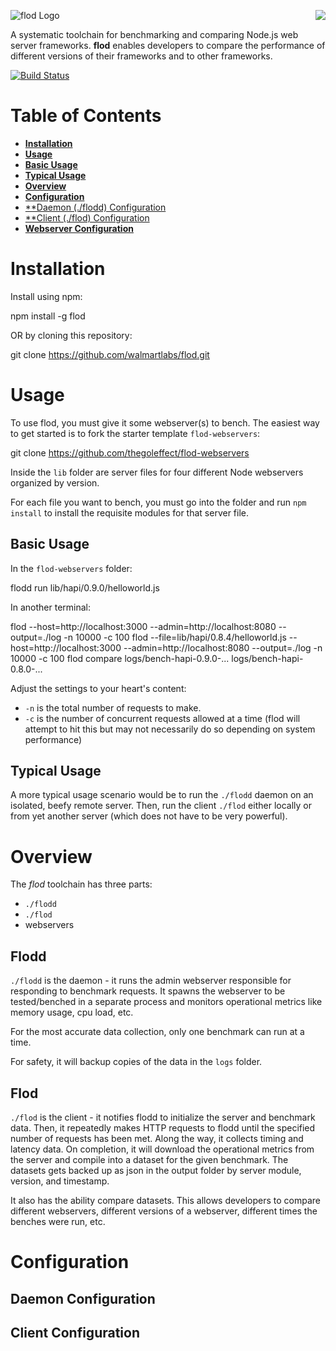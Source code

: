<a href="/walmartlabs/blammo"><img src="https://raw.github.com/walmartlabs/blammo/master/images/from.png" align="right" /></a>
![flod Logo](https://raw.github.com/walmartlabs/log/master/images/flod.png)

A systematic toolchain for benchmarking and comparing Node.js web server frameworks. **flod** enables developers to compare the performance of different versions of their frameworks and to other frameworks.

[![Build Status](https://secure.travis-ci.org/walmartlabs/flod.png)](http://travis-ci.org/walmartlabs/flod)

# Table of Contents

- [**Installation**](#installation)
- [**Usage**](#usage)
- [**Basic Usage**](#basic-usage)
- [**Typical Usage**](#typical-usage)
- [**Overview**](#overview)
- [**Configuration**](#configuration)
- [**Daemon (./flodd) Configuration](#daemon-configuration)
- [**Client (./flod) Configuration](#client-configuration)
- [**Webserver Configuration**](#webserver-configuration)

# Installation

Install using npm:

npm install -g flod

OR by cloning this repository:

git clone https://github.com/walmartlabs/flod.git



# Usage

To use flod, you must give it some webserver(s) to bench.  The easiest way to get started is to fork the starter template `flod-webservers`:

git clone https://github.com/thegoleffect/flod-webservers

Inside the `lib` folder are server files for four different Node webservers organized by version.

For each file you want to bench, you must go into the folder and run `npm install` to install the requisite modules for that server file.

## Basic Usage

In the `flod-webservers` folder:

flodd run lib/hapi/0.9.0/helloworld.js

In another terminal:

flod --host=http://localhost:3000 --admin=http://localhost:8080 --output=./log -n 10000 -c 100
flod --file=lib/hapi/0.8.4/helloworld.js --host=http://localhost:3000 --admin=http://localhost:8080 --output=./log -n 10000 -c 100
flod compare logs/bench-hapi-0.9.0-... logs/bench-hapi-0.8.0-...

Adjust the settings to your heart's content:

* `-n` is the total number of requests to make.
* `-c` is the number of concurrent requests allowed at a time (flod will attempt to hit this but may not necessarily do so depending on system performance)



## Typical Usage

A more typical usage scenario would be to run the `./flodd` daemon on an isolated, beefy remote server. Then, run the client `./flod` either locally or from yet another server (which does not have to be very powerful).


# Overview

The *flod* toolchain has three parts:

* `./flodd`
* `./flod`
* webservers

## Flodd

`./flodd` is the daemon - it runs the admin webserver responsible for responding to benchmark requests. It spawns the webserver to be tested/benched in a separate process and monitors operational metrics like memory usage, cpu load, etc.

For the most accurate data collection, only one benchmark can run at a time.

For safety, it will backup copies of the data in the `logs` folder.

## Flod

`./flod` is the client - it notifies flodd to initialize the server and benchmark data. Then, it repeatedly makes HTTP requests to flodd until the specified number of requests has been met. Along the way, it collects timing and latency data. On completion, it will download the operational metrics from the server and compile into a dataset for the given benchmark.  The datasets gets backed up as json in the output folder by server module, version, and timestamp.

It also has the ability compare datasets. This allows developers to compare different webservers, different versions of a webserver, different times the benches were run, etc.



# Configuration

## Daemon Configuration

## Client Configuration